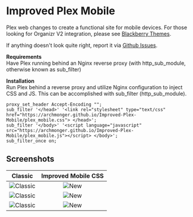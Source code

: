 # Improved Plex Mobile
Plex web changes to create a functional site  for mobile devices. For those looking for Organizr V2 integration, please see [Blackberry Themes](https://github.com/Archmonger/Blackberry-Themes).

If anything doesn't look quite right, report it via [Github Issues](https://github.com/Archmonger/Improved-Plex-Mobile/issues).

**Requirements**<br/>
Have Plex running behind an Nginx reverse proxy (with http_sub_module, otherwise known as sub_filter)

**Installation**<br/>
Run Plex behind a reverse proxy and utilize Nginx configuration to inject CSS and JS. This can be accomplished with sub_filter (http_sub_module).
```
proxy_set_header Accept-Encoding "";
sub_filter '</head>' '<link rel="stylesheet" type="text/css" href="https://archmonger.github.io/Improved-Plex-Mobile/plex_mobile.css"> </head>';
sub_filter '</body>' '<script language="javascript" src="https://archmonger.github.io/Improved-Plex-Mobile/plex_mobile.js"></script> </body>';
sub_filter_once on;
```

## Screenshots
| Classic | Improved Mobile CSS |
|:---:|:---:|
| ![Classic](https://archmonger.github.io/Improved-Plex-Mobile/screenshots/classic_1.png)  | ![New](https://archmonger.github.io/Improved-Plex-Mobile/screenshots/new_1.png) |
| ![Classic](https://archmonger.github.io/Improved-Plex-Mobile/screenshots/classic_2.png)  | ![New](https://archmonger.github.io/Improved-Plex-Mobile/screenshots/new_2.png) |
| ![Classic](https://archmonger.github.io/Improved-Plex-Mobile/screenshots/classic_3.png)  | ![New](https://archmonger.github.io/Improved-Plex-Mobile/screenshots/new_3.png) |

